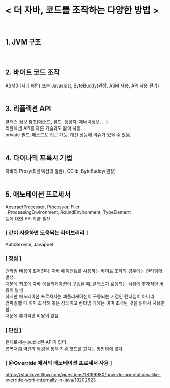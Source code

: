 <br/>

# < 더 자바, 코드를 조작하는 다양한 방법 >
<br/>

## 1. JVM 구조
<br/>

## 2. 바이트 코드 조작
ASM(비지터 패턴) 또는 Javassist, ByteBuddy(권장, ASM 사용, API 사용 편리)
<br/><br/>

## 3. 리플렉션 API
클래스 정보 참조(메소드, 필드, 생성자, 제네릭정보, …) <br/>
리플렉션 API를 다른 기술과도 같이 사용. <br/>
private 필드, 메소드도 접근 가능. 대신 성능에 이슈가 있을 수 있음. 
<br/><br/>

## 4. 다이나믹 프록시 기법
자바의 Proxy(리플렉션의 일환), CGlib, ByteBuddy(권장)
<br/><br/>

## 5. 애노테이션 프로세서
AbstractProcessor, Processor, Filer<br/>
, ProcessingEnvironment, RoundEnvironment, TypeElement <br/>
등에 대한 API 학습 필요.

### [ 같이 사용하면 도움되는 라이브러리 ]
AutoService, Javapoet

### [ 장점 ]
런타임 비용이 없어진다.
자바 에이전트를 사용하는 바이트 조작의 경우에는 런타임에 발생.<br/>
때문에 최초에 자바 애플리케이션이 구동될 때, 클래스가 로딩되는 시점에 추가적인 비용이 발생.<br/>
하지만 애노테이션 프로세서는 애플리케이션이 구동되는 시점인 런타임이 아니라<br/>
컴파일할 때 이미 조작해 놓은 상태이고 런타임 때에는 이미 조작된 것을 읽어서 사용만 함.<br/>
때문에 추가적인 비용이 없음.

### [ 단점 ]
현재로서는 public한 API가 없다.<br/>
롬복처럼 약간의 해킹을 통해 기존 코드를 고치는 방법밖에 없다.

### [ @Override 에서의 애노테이션 프로세서 사용 ]
https://stackoverflow.com/questions/18189980/how-do-annotations-like-override-work-internally-in-java/18202623

<br/><br/><br/>

